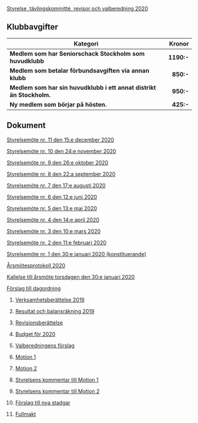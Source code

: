[Styrelse, tävlingskommitté, revisor och valberedning 2020](SENIOR/htmfiler/seniorstyrelse_2020.pdf)
## Klubbavgifter

Kategori|Kronor
---|---:
<b>Medlem som har Seniorschack Stockholm som huvudklubb</b>|<b>1190:-</b>
<b>Medlem som betalar förbundsavgiften via annan klubb</b>|<b>850:-</b>
<b>Medlem som har sin huvudklubb i ett annat distrikt än Stockholm.</b>|<b>950:-</b>
<b>Ny medlem som börjar på hösten.</b>|<b>425:-</b>


## Dokument

[Styrelsemöte nr. 11 den 15:e december 2020](SENIOR/htmfiler/Protokoll_SrS_nr11_2020.pdf)

[Styrelsemöte nr. 10 den 24:e november 2020](SENIOR/htmfiler/Protokoll_SrS_nr10_2020.pdf)

[Styrelsemöte nr. 9 den 26:e oktober 2020](SENIOR/htmfiler/Protokoll_SrS_nr9_2020.pdf)

[Styrelsemöte nr. 8 den 22:a september 2020](SENIOR/htmfiler/Protokoll_SrS_nr8_2020.pdf)

[Styrelsemöte nr. 7 den 17:e augusti 2020](SENIOR/htmfiler/Protokoll_SrS_nr7_2020.pdf)

[Styrelsemöte nr. 6 den 12:e juni 2020](SENIOR/htmfiler/Protokoll_SrS_nr6_2020.pdf)

[Styrelsemöte nr. 5 den 13:e maj 2020](SENIOR/htmfiler/Protokoll_SrS_nr5_2020.pdf)

[Styrelsemöte nr. 4 den 14:e april 2020](SENIOR/htmfiler/Protokoll_SrS_nr4_2020.pdf)

[Styrelsemöte nr. 3 den 10:e mars 2020](SENIOR/htmfiler/Protokoll_SrS_nr3_2020.pdf)

[Styrelsemöte nr. 2 den 11:e februari 2020](SENIOR/htmfiler/Protokoll_SrS_nr2_2020.pdf)

[Styrelsemöte nr. 1 den 30:e januari 2020 (konstituerande)](SENIOR/htmfiler/Protokoll_SrS_nr1_2020.pdf)

[Årsmötesprotokoll 2020](SENIOR/htmfiler/arsmote_protokoll_2020.pdf)

[Kallelse till årsmöte torsdagen den 30:e januari 2020](SENIOR/htmfiler/Kallelse_arsmote_2020.pdf)

[Förslag till dagordning](SENIOR/htmfiler/Dagordning_arsmote_2020.pdf)

1. [Verksamhetsberättelse 2019](SENIOR/htmfiler/Verksamhetsberattelse_2019.pdf)

1. [Resultat och balansräkning 2019](SENIOR/htmfiler/SrS_Resultat_Balansrakning_2019.pdf)

1. [Revisionsberättelse](SENIOR/htmfiler/Revision_2020.jpg)

1. [Budget för 2020](SENIOR/htmfiler/budget_2020.pdf)

1. [Valberedningens förslag](SENIOR/htmfiler/valberedning_forslag_2020.pdf)

1. [Motion 1](SENIOR/htmfiler/Motion1_2020.pdf)

1. [Motion 2](SENIOR/htmfiler/Motion2_2020.pdf)

1. [Styrelsens kommentar till Motion 1](SENIOR/htmfiler/Kommentar_Motion1_2020.pdf)

1. [Styrelsens kommentar till Motion 2](SENIOR/htmfiler/Kommentar_Motion2_2020.pdf)

1. [Förslag till nya stadgar](SENIOR/htmfiler/Seniorstadgar_proposition.pdf)

1. [Fullmakt](SENIOR/htmfiler/Fullmakt_SrS_arsmote.pdf)
